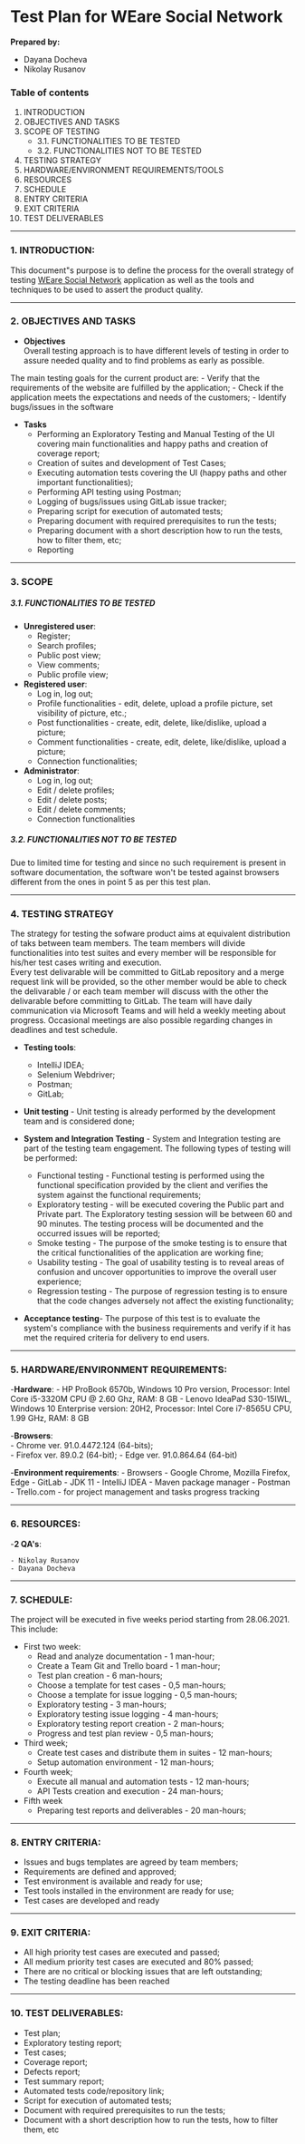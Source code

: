 # **Test Plan for WEare Social Network**


**Prepared by:**
- Dayana Docheva
- Nikolay Rusanov

### **Table of contents**
1. INTRODUCTION    
2. OBJECTIVES AND TASKS
3. SCOPE OF TESTING
    - 3.1. FUNCTIONALITIES TO BE TESTED
    - 3.2. FUNCTIONALITIES NOT TO BE TESTED
4. TESTING STRATEGY
5. HARDWARE/ENVIRONMENT REQUIREMENTS/TOOLS
6. RESOURCES
7. SCHEDULE
8. ENTRY CRITERIA
9. EXIT CRITERIA
10. TEST DELIVERABLES

---

### 1. **INTRODUCTION:**   
This document"s purpose is to define the process for the overall strategy of 
testing [WEare Social Network](http://164.138.216.247:8082/) 
application as well as the tools and techniques to be used to assert 
the product quality.

---

### 2. **OBJECTIVES AND TASKS**
- **Objectives**   
 Overall testing approach is to have different levels of testing in order to assure needed quality and to find problems as early as possible.

 The main testing goals for the current product are: 
    - Verify that the requirements of the website are fulfilled by the application;
    - Check if the application meets the expectations and needs of the customers;
    - Identify bugs/issues in the software
   
- **Tasks**  
    - Performing an Exploratory Testing and Manual Testing of the UI covering 
    main functionalities and happy paths and creation of coverage report;
    - Creation of suites and development of Test Cases;
    - Executing automation tests covering the UI 
    (happy paths and other important functionalities);
    - Performing API testing using Postman;	
    - Logging of bugs/issues using GitLab issue tracker;
    - Preparing script for execution of automated tests;
    - Preparing document with required prerequisites to run the tests;
    - Preparing document with a short description how to run the tests, 
    how to filter them, etc;
    - Reporting

---

### 3. **SCOPE**

##### 3.1. **FUNCTIONALITIES TO BE TESTED**
- **Unregistered user**:
    - Register;
    - Search profiles;
    - Public post view;
    - View comments;
    - Public profile view;
- **Registered user**:  
    - Log in, log out;
    - Profile functionalities - edit, delete, upload a profile picture, 
    set visibility of picture, etc.;
    - Post functionalities - create, edit, delete, like/dislike, 
    upload a picture;
    - Comment functionalities - create, edit, delete, like/dislike, 
    upload a picture;
    - Connection functionalities;
- **Administrator**:
    - Log in, log out;
    - Edit / delete profiles;
    - Edit / delete posts;
    - Edit / delete comments;
    - Connection functionalities

##### 3.2. **FUNCTIONALITIES NOT TO BE TESTED** 

Due to limited time for testing and since no such requirement is present in software documentation, the 
software won't be tested against browsers different from the ones in point 5 as per this test plan. 

---

### 4. **TESTING STRATEGY**

The strategy for testing the sofware product aims at equivalent distribution of taks between team members.
The team members will divide functionalities into test suites and every member will be responsible for 
his/her test cases writing and execution.  
Every test delivarable will be committed to GitLab repository and a merge request link will be provided, so
the other member would be able to check the delivarable / or each team member will discuss with the other
the delivarable before committing to GitLab.
The team will have daily communication via Microsoft Teams and will held a weekly meeting about progress.
Occasional meetings are also possible regarding changes in deadlines and test schedule. 


- **Testing tools**:  
    - IntelliJ IDEA;
    - Selenium Webdriver;   
    - Postman;   
    - GitLab;   

- **Unit testing** - Unit testing is already performed by the development team and is considered done;  
- **System and Integration Testing** - System and Integration testing are part of the testing team engagement. 
The following types of testing will be performed:  
     - Functional testing - Functional testing is performed using the functional specification provided by 
the client and verifies the system against the functional requirements;
     - Exploratory testing - will be executed covering the Public part and Private part. 
The Exploratory testing session will be between 60 and 90 minutes. The testing process will be documented 
and the occurred issues will be reported;
     - Smoke testing - The purpose of the smoke testing is to ensure that the critical functionalities 
of the application are working fine;
     - Usability testing - The goal of usability testing is to reveal areas of confusion and uncover 
opportunities to improve the overall user experience;
     - Regression testing - The purpose of regression testing is to ensure that the code changes adversely 
not affect the existing functionality;
- **Acceptance testing**- The purpose of this test is to evaluate the system's compliance with the business 
requirements and verify if it has met the required criteria for delivery to end users.

---

### 5. **HARDWARE/ENVIRONMENT REQUIREMENTS**: 
-**Hardware**:
     - HP ProBook 6570b, Windows 10 Pro version, Processor: Intel Core i5-3320M CPU @
     2.60 Ghz, RAM: 8 GB 
     - Lenovo IdeaPad S30-15IWL, Windows 10 Enterprise version: 20H2, 
     Processor: Intel Core i7-8565U CPU, 1.99 GHz, RAM: 8 GB   

-**Browsers**:   
    - Chrome ver. 91.0.4472.124  (64-bits);  
    - Firefox ver. 89.0.2 (64-bit); 
    - Edge ver. 91.0.864.64 (64-bit) 

-**Environment requirements**: 
    - Browsers - Google Chrome, Mozilla Firefox, Edge
    - GitLab
    - JDK 11
    - IntelliJ IDEA
    - Maven package manager
    - Postman
    - Trello.com - for project management and tasks progress tracking 

---

### 6. **RESOURCES**:
-**2 QA's**:

    - Nikolay Rusanov
    - Dayana Docheva

---

### 7. **SCHEDULE**:
The project will be executed in five weeks period starting from 28.06.2021.
This include:
- First two week: 
    - Read and analyze documentation - 1 man-hour;   
    - Create a Team Git and Trello board - 1 man-hour;   
    - Test plan creation - 6 man-hours;   
    - Choose a template for test cases - 0,5 man-hours;
    - Choose a template for issue logging - 0,5 man-hours;
    - Exploratory testing - 3 man-hours; 
    - Exploratory testing issue logging - 4 man-hours;  
    - Exploratory testing report creation - 2 man-hours;
    - Progress and test plan review - 0,5 man-hours;
- Third week;
    - Create test cases and distribute them in suites - 12 man-hours;
    - Setup automation environment - 12 man-hours;
- Fourth week;  
    - Execute all manual and automation tests - 12 man-hours;
    - API Tests creation and execution - 24 man-hours;  
- Fifth week
    - Preparing test reports and deliverables - 20 man-hours;  

---  

### 8. **ENTRY CRITERIA**:  
- Issues and bugs templates are agreed by team members;
- Requirements are defined and approved;
- Test environment is available and ready for use;
- Test tools installed in the environment are ready for use;
- Test cases are developed and ready

---  

### 9. **EXIT CRITERIA**: 
- All high priority test cases are executed and passed​;
- All medium priority test cases are executed and 80% passed;
- There are no critical or blocking issues that are left outstanding;
- The testing deadline has been reached

---  

### 10. **TEST DELIVERABLES**:  
- Test plan;
- Exploratory testing report;
- Test cases;
- Coverage report;
- Defects report;
- Test summary report;
- Automated tests code/repository link;
- Script for execution of automated tests;
- Document with required prerequisites to run the tests;
- Document with a short description how to run the tests, 
how to filter them, etc

